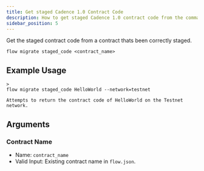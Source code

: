 ```yaml
---
title: Get staged Cadence 1.0 Contract Code
description: How to get staged Cadence 1.0 contract code from the command line
sidebar_position: 5
---
```


Get the staged contract code from a contract thats been correctly staged.

```shell
flow migrate staged_code <contract_name>
```

## Example Usage

```
>
flow migrate staged_code HelloWorld --network=testnet

Attempts to return the contract code of HelloWorld on the Testnet network.

```

## Arguments

### Contract Name

- Name: `contract_name`
- Valid Input: Existing contract name in `flow.json`.

